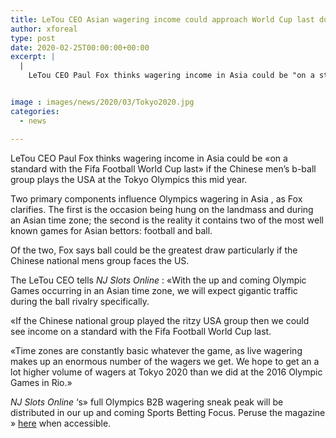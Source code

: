 ```yaml
---
title: LeTou CEO Asian wagering income could approach World Cup last during China-USA ball match
author: xforeal 
type: post
date: 2020-02-25T00:00:00+00:00
excerpt: |
  |
    LeTou CEO Paul Fox thinks wagering income in Asia could be "on a standard with the Fifa Football World Cup last" if the Chinese men's b-ball group plays the USA at the Tokyo Olympics this summer


image : images/news/2020/03/Tokyo2020.jpg
categories:
  - news

---
```

LeTou CEO Paul Fox thinks wagering income in Asia could be &#171;on a standard with the Fifa Football World Cup last&#187; if the Chinese men&#8217;s b-ball group plays the USA at the Tokyo Olympics this mid year. 

Two primary components influence Olympics wagering in Asia , as Fox clarifies. The first is the occasion being hung on the landmass and during an Asian time zone; the second is the reality it contains two of the most well known games for Asian bettors: football and ball. 

Of the two, Fox says ball could be the greatest draw particularly if the Chinese national mens group faces the US. 

The LeTou CEO tells _NJ Slots Online_ : &#171;With the up and coming Olympic Games occurring in an Asian time zone, we will expect gigantic traffic during the ball rivalry specifically. 

&#171;If the Chinese national group played the ritzy USA group then we could see income on a standard with the Fifa Football World Cup last. 

&#171;Time zones are constantly basic whatever the game, as live wagering makes up an enormous number of the wagers we get. We hope to get an a lot higher volume of wagers at Tokyo 2020 than we did at the 2016 Olympic Games in Rio.&#187; 

_NJ Slots Online_ &#8216;s&#187; full Olympics B2B wagering sneak peak will be distributed in our up and coming Sports Betting Focus. Peruse the magazine &#187; [here][1] when accessible.

 [1]: #